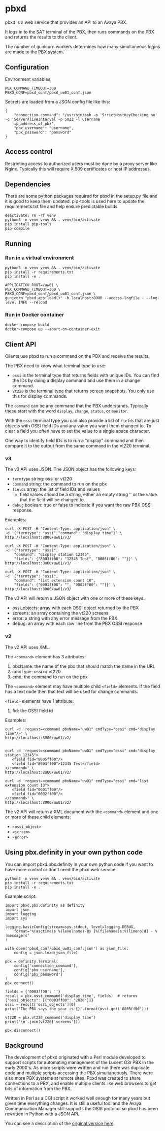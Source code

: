 # pbxd

pbxd is a web service that provides an API to an Avaya PBX.

It logs in to the SAT terminal of the PBX, then runs commands on the PBX and
returns the results to the client.

The number of gunicorn workers determines how many simultaneous logins are made
to the PBX system.


## Configuration

Environment variables:

    PBX_COMMAND_TIMEOUT=300
    PBXD_CONF=pbxd_conf/pbxd_uw01_conf.json

Secrets are loaded from a JSON config file like this:

    {
        "connection_command": "/usr/bin/ssh -o 'StrictHostKeyChecking no' -o 'ServerAliveInterval -p 5022 -l username
        ip_address_of_pbx",
        "pbx_username": "username",
        "pbx_password": "password"
    }

## Access control

Restricting access to authorized users must be done by a proxy server like Nginx. Typically this will require X.509 certificates or host IP addresses.


## Dependencies

There are some python packages required for pbxd in the setup.py file and
it is good to keep them updated. pip-tools is used here to update the
requirements.txt file and help ensure predictable builds.

    deactivate; rm -rf venv
    python3 -m venv venv && . venv/bin/activate
    pip install pip-tools
    pip-compile


## Running

### Run in a virtual environment

    python3 -m venv venv && . venv/bin/activate
    pip install -r requirements.txt
    pip install -e .

    APPLICATION_ROOT=/uw01 \
    PBX_COMMAND_TIMEOUT=300 \
    PBXD_CONF=pbxd_conf/pbxd_uw01_conf.json \
    gunicorn "pbxd.app:load()" -b localhost:8000 --access-logfile - --log-level INFO --reload

### Run in Docker container

    docker-compose build
    docker-compose up --abort-on-container-exit



## Client API

Clients use pbxd to run a command on the PBX and receive the results.

The PBX need to know what terminal type to use:
- `ossi` is the terminal type that returns fields with unique IDs. You can find the
IDs by doing a display command and use them in a change command.
- `vt220` is the terminal type that returns screen snapshots. You only use this
for display commands.

The `command` can be any command that the PBX understands. Typically these start
with the word `display`, `change`, `status`, or `monitor`.

With the `ossi` terminal type you can also provide a list of `fields` that are just
objects with OSSI field IDs and any value you want them changed to.
To clear a field you often have to set the value to a single space character.

One way to identify field IDs is to run a "display" command and then compare it
to the output from the same command in the vt220 terminal.

### v3

The v3 API uses JSON.
The JSON object has the following keys:
- `termtype` string: ossi or vt220
- `command` string: the command to run on the pbx
- `fields` array: the list of field IDs and values
    - field values should be a string, either an empty string '' or the
value that the field will be changed to.
- `debug` boolean: true or false to indicate if you want the raw PBX OSSI response.

Examples:

    curl -X POST -H "Content-Type: application/json" \
    -d '{"termtype": "ossi","command": "display time"}' \
    http://localhost:8000/uw01/v3/

    curl -X POST -H "Content-Type: application/json" \
    -d '{"termtype": "ossi",
        "command": "display station 12345",
        "fields": {"8003ff00": "12345 Test", "8005ff00": ""}}' \
    http://localhost:8000/uw01/v3/

    curl -X POST -H "Content-Type: application/json" \
    -d '{"termtype": "ossi",
        "command": "list extension count 10",
        "fields": {"0001ff00": "", "0002ff00": ""}}' \
    http://localhost:8000/uw01/v3/

The v3 API will return a JSON object with one or more of these keys:
- ossi_objects: array with each OSSI object returned by the PBX
- screens: an array containing the vt220 screens
- error: a string with any error message from the PBX
- debug: an array with each raw line from the PBX OSSI response


### v2

The v2 API uses XML.

The `<command>` element has 3 attributes:
1. pbxName: the name of the pbx that should match the name in the URL
2. cmdType: ossi or vt220
3. cmd: the command to run on the pbx

The `<command>` element may have multiple child `<field>` elements. If the field has a text node then that text will be used for change commands.

`<field>` elements have 1 attribute:
1. fid: the OSSI field id


Examples:

    curl -d 'request=<command pbxName="uw01" cmdType="ossi" cmd="display time"/>' \
    http://localhost:8000/uw01/v2/


    curl -d 'request=<command pbxName="uw01" cmdType="ossi" cmd="display station 12345">
       <field fid="8005ff00"/>
       <field fid="8003ff00">12345 Test</field>
    </command>' \
    http://localhost:8000/uw01/v2/

    curl -d 'request=<command pbxName="uw01" cmdType="ossi" cmd="list extension count 10">
       <field fid="0001ff00"/>
       <field fid="0002ff00"/>
    </command>' \
    http://localhost:8000/uw01/v2/

The v2 API will return a XML document with the `<command>` element and one or more of these child elements:
- `<ossi_object>`
- `<screen>`
- `<error>`


## Using pbx.definity in your own python code

You can import pbxd.pbx.definity in your own python code if you want to have more
control or don't need the pbxd web service.

    python3 -m venv venv && . venv/bin/activate
    pip install -r requirements.txt
    pip install -e .

Example script:

    import pbxd.pbx.definity as definity
    import json
    import logging
    import sys

    logging.basicConfig(stream=sys.stdout, level=logging.DEBUG,
        format='%(asctime)s %(levelname)-8s [%(filename)s:%(lineno)d] - %(message)s'
    )

    with open('pbxd_conf/pbxd_uw01_conf.json') as json_file:
        config = json.load(json_file)

    pbx = definity.Terminal(
        config['connection_command'],
        config['pbx_username'],
        config['pbx_password']
    )
    pbx.connect()

    fields = {'0003ff00': ''}
    result = pbx.ossi_command('display time', fields)  # returns {"ossi_objects": [{"0003ff00": "2020"}]}
    ossi = result['ossi_objects'][0]
    print('The PBX says the year is {}'.format(ossi.get('0003ff00')))

    vt220 = pbx.vt220_command('display time')
    print('\n'.join(vt220['screens']))

    pbx.disconnect()

## Background

The development of pbxd originated with a Perl module developed to support
scripts for automating management of the Lucent G3r PBX in the early 2000's.
As more scripts were written and run there was duplicate code and multiple
scripts accessing the PBX simultaneously. There were also more PBX systems at
remote sites. Pbxd was created to share connections to a PBX, and enable
multiple clients like web browsers to get bits of information from the PBX.

Written in Perl as a CGI script it worked well enough for many years but given
time everything changes. It is still a useful tool and the Avaya Communication
Manager still supports the OSSI protocol so pbxd has been rewritten in Python
with a JSON API.

You can see a description of the [original version here](http://tools.cac.washington.edu/2010/04/avaya-pbx-admin-web-service.html).
